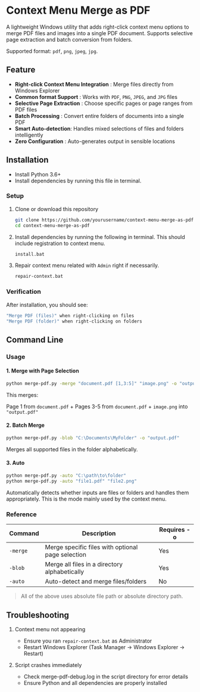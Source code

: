 # Context Menu Merge as PDF

A lightweight Windows utility that adds right-click context menu options to merge PDF files and images into a single PDF document. Supports selective page extraction and batch conversion from folders.

Supported format: `pdf`, `png`, `jpeg`, `jpg`.

## Feature

- **Right-click Context Menu Integration** : Merge files directly from Windows Explorer
- **Common format Support** : Works with `PDF`, `PNG`, `JPEG`, and `JPG` files
- **Selective Page Extraction** : Choose specific pages or page ranges from PDF files
- **Batch Processing** : Convert entire folders of documents into a single PDF
- **Smart Auto-detection**: Handles mixed selections of files and folders intelligently
- **Zero Configuration** : Auto-generates output in sensible locations

## Installation

- Install Python 3.6+
- Install dependencies by running this file in terminal.

### Setup

1. Clone or download this repository

    ```bash
    git clone https://github.com/yourusername/context-menu-merge-as-pdf.git
    cd context-menu-merge-as-pdf
    ```

2. Install dependencies by running the following in terminal. This should include registration to context menu.

    ```bash
    install.bat
    ```

3. Repair context menu related with `Admin` right if necessarily.

    ```bash
    repair-context.bat
    ```

### Verification

After installation, you should see:


```bash
"Merge PDF (files)" when right-clicking on files
"Merge PDF (folder)" when right-clicking on folders
```

## Command Line

### Usage

#### 1. Merge with Page Selection

```bash
python merge-pdf.py -merge "document.pdf [1,3:5]" "image.png" -o "output.pdf"
```

This merges:

Page 1 from `document.pdf` + Pages 3-5 from `document.pdf` + `image.png` into `"output.pdf"`

#### 2. Batch Merge

```bash
python merge-pdf.py -blob "C:\Documents\MyFolder" -o "output.pdf"
```

Merges all supported files in the folder alphabetically.

#### 3. Auto

```bash
python merge-pdf.py -auto "C:\path\to\folder"
python merge-pdf.py -auto "file1.pdf" "file2.png"
```

Automatically detects whether inputs are files or folders and handles them appropriately. This is the mode mainly used by the context menu.

### Reference

| Command | Description | Requires -o |
|---------|--|--|
| `-merge`  | Merge specific files with optional page selection | Yes |
| `-blob`  | Merge all files in a directory alphabetically | Yes |
| `-auto` | Auto-detect and merge files/folders | No |

> All of the above uses absolute file path or absolute directory path.

## Troubleshooting

1. Context menu not appearing
    - Ensure you ran `repair-context.bat` as Administrator
    - Restart Windows Explorer (Task Manager → Windows Explorer → Restart)

2. Script crashes immediately
    - Check merge-pdf-debug.log in the script directory for error details
    - Ensure Python and all dependencies are properly installed
